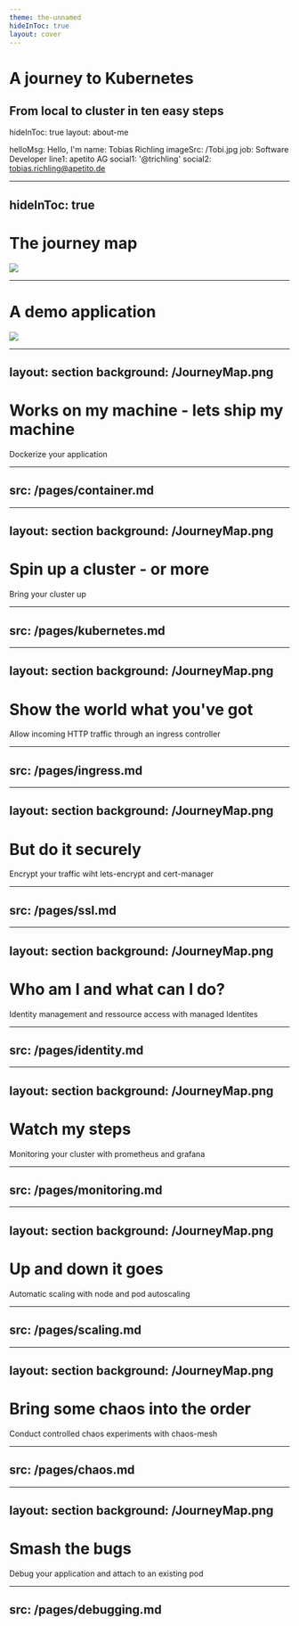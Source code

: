 ```yaml
---
theme: the-unnamed
hideInToc: true
layout: cover
---
```



# A journey to Kubernetes

From local to cluster in ten easy steps
---
hideInToc: true
layout: about-me

helloMsg: Hello, I'm
name: Tobias Richling
imageSrc: /Tobi.jpg
job: Software Developer
line1: apetito AG
social1: '@trichling'
social2: tobias.richling@apetito.de


---
hideInToc: true
---

# The journey map
<img src="/JourneyMap.png" class="w-full max-w-lg max-h-lg mx-auto rounded shadow" />

---

# A demo application
<img src="/DemoApp.png" class="w-full max-w-lg max-h-lg mx-auto rounded shadow" />

---
layout: section
background: /JourneyMap.png
---

# Works on my machine - lets ship my machine
Dockerize your application

---
src: /pages/container.md
---

---
layout: section
background: /JourneyMap.png
---

# Spin up a cluster - or more
Bring your cluster up

---
src: /pages/kubernetes.md
---

---
layout: section
background: /JourneyMap.png
---

# Show the world what you've got
Allow incoming HTTP traffic through an ingress controller

---
src: /pages/ingress.md
---

---
layout: section
background: /JourneyMap.png
---

# But do it securely
Encrypt your traffic wiht lets-encrypt and cert-manager

---
src: /pages/ssl.md
---

---
layout: section
background: /JourneyMap.png
---

# Who am I and what can I do?
Identity management and ressource access with managed Identites 

---
src: /pages/identity.md
---

---
layout: section
background: /JourneyMap.png
---

# Watch my steps
Monitoring your cluster with prometheus and grafana

---
src: /pages/monitoring.md
---

---
layout: section
background: /JourneyMap.png
---

# Up and down it goes
Automatic scaling with node and pod autoscaling

---
src: /pages/scaling.md
---

---
layout: section
background: /JourneyMap.png
---

# Bring some chaos into the order
Conduct controlled chaos experiments with chaos-mesh

---
src: /pages/chaos.md
---

---
layout: section
background: /JourneyMap.png
---

# Smash the bugs
Debug your application and attach to an existing pod

---
src: /pages/debugging.md
---